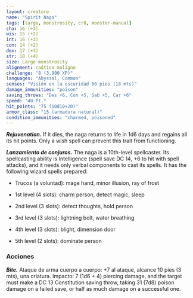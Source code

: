 ```yaml
---
layout: creature
name: "Spirit Naga"
tags: [large, monstrosity, cr8, monster-manual]
cha: 16 (+3)
wis: 15 (+2)
int: 16 (+3)
con: 14 (+2)
dex: 17 (+3)
str: 18 (+4)
size: Large monstrosity
alignment: caótico maligno
challenge: "8 (3,900 XP)"
languages: "Abyssal, Common"
senses: "Visión en la oscuridad 60 pies (18 mts)"
damage_immunities: "poison"
saving_throws: "Des +6, Con +5, Sab +5, Car +6"
speed: "40 ft."
hit_points: "75 (10d10+20)"
armor_class: "15 (armadura natural)"
condition_immunities: "charmed, poisoned"
---
```


***Rejuvenation.*** If it dies, the naga returns to life in 1d6 days and regains all its hit points. Only a wish spell can prevent this trait from functioning.

***Lanzamiento de conjuros.*** The naga is a 10th-level spellcaster. Its spellcasting ability is Intelligence (spell save DC 14, +6 to hit with spell attacks), and it needs only verbal components to cast its spells. It has the following wizard spells prepared:

* Trucos (a voluntad): mage hand, minor illusion, ray of frost

* 1st level (4 slots): charm person, detect magic, sleep

* 2nd level (3 slots): detect thoughts, hold person

* 3rd level (3 slots): lightning bolt, water breathing

* 4th level (3 slots): blight, dimension door

* 5th level (2 slots): dominate person

### Acciones

***Bite.*** Ataque de arma cuerpo a cuerpo: +7 al ataque, alcance 10 pies (3 mts), una criatura. Impacto: 7 (1d6 + 4) piercing damage, and the target must make a DC 13 Constitution saving throw, taking 31 (7d8) poison damage on a failed save, or half as much damage on a successful one.